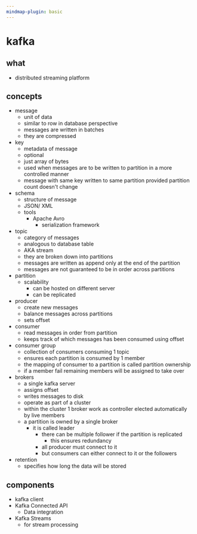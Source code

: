 ```yaml
---
mindmap-plugin: basic
---
```


# kafka

## what
- distributed streaming platform

## concepts
- message
   - unit of data
   - similar to row in database perspective
   - messages are written in batches
   - they are compressed
- key
   - metadata of message
   - optional
   - just array of bytes
   - used when messages are to be written to partition in a more controlled manner
   - message with same key written to same partition
      provided partition count doesn't change
- schema
   - structure of message
   - JSON/ XML
   - tools
      - Apache Avro
         - serialization framework
- topic
   - category of messages
   - analogous to database table
   - AKA stream
   - they are broken down into partitions
   - messages are written as append only at the end of the partition
   - messages are not guaranteed to be in order across partitions
- partition
   - scalability
      - can be hosted on different server
      - can be replicated
- producer
   - create new messages
   - balance messages across partitions
   - sets offset
- consumer
   - read messages in order from partition
   - keeps track of which messages has been consumed using offset
- consumer group
   - collection of consumers consuming 1 topic
   - ensures each partition is consumed by 1 member
   - the mapping of consumer to a partition is called partition ownership
   - if a member fail remaining members will be assigned to take over
- brokers
   - a single kafka server
   - assigns offset
   - writes messages to disk
   - operate as part of a cluster
   - within the cluster 1 broker work as controller elected automatically by live members
   - a partition is owned by a single broker
      - it is called leader
         - there can be multiple follower if the partition is replicated
            - this ensures redundancy
         - all producer must connect to it
         - but consumers can either connect to it or the followers
- retention
   - specifies how long the data will be stored

## components
- kafka client
- Kafka Connected API
   - Data integration
- Kafka Streams
   - for stream processing